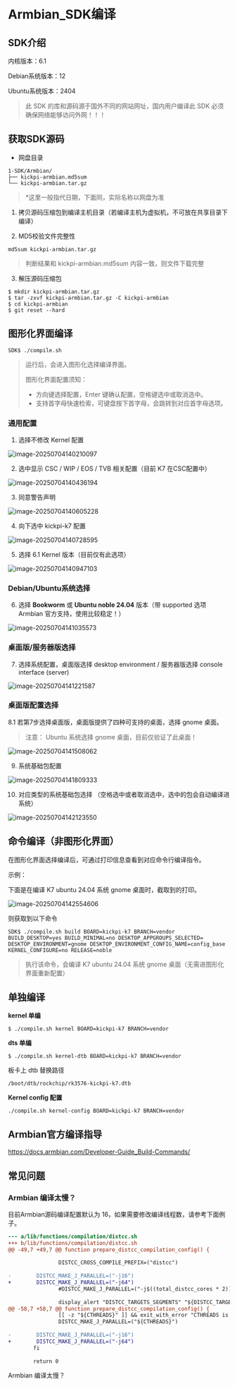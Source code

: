 # Armbian_SDK编译

## SDK介绍

内核版本：6.1

Debian系统版本：12

Ubuntu系统版本：2404

> 此 SDK 的库和源码源于国外不同的网站网址，国内用户编译此 SDK 必须确保网络能够访问外网！！！



## 获取SDK源码

* 网盘目录

```
1-SDK/Armbian/
├── kickpi-armbian.md5sum
└── kickpi-armbian.tar.gz
```

>  *这里一般指代日期，下面同，实际名称以网盘为准

1. 拷贝源码压缩包到编译主机目录（若编译主机为虚拟机，不可放在共享目录下编译）

2. MD5校验文件完整性

```
md5sum kickpi-armbian.tar.gz
```

> 判断结果和 kickpi-armbian.md5sum 内容一致，则文件下载完整

3. 解压源码压缩包

```
$ mkdir kickpi-armbian.tar.gz
$ tar -zxvf kickpi-armbian.tar.gz -C kickpi-armbian
$ cd kickpi-armbian
$ git reset --hard
```



## 图形化界面编译

```
SDK$ ./compile.sh
```

> 运行后，会进入图形化选择编译界面。
>
> 图形化界面配置须知：
>
> * 方向键选择配置，Enter 键确认配置，空格键选中或取消选中。
> * 支持首字母快速检索，可键盘按下首字母，会跳转到对应首字母选项。

### 通用配置

1. 选择不修改 Kernel 配置

![image-20250704140210097](http://tanzhtanzh.oss-cn-shenzhen.aliyuncs.com/img/image-20250704140210097.png)

2. 选中显示 CSC / WIP / EOS / TVB 相关配置（目前 K7 在CSC配置中）

![image-20250704140436194](http://tanzhtanzh.oss-cn-shenzhen.aliyuncs.com/img/image-20250704140436194.png)

3. 同意警告声明

![image-20250704140605228](http://tanzhtanzh.oss-cn-shenzhen.aliyuncs.com/img/image-20250704140605228.png)

4. 向下选中 kickpi-k7 配置

![image-20250704140728595](http://tanzhtanzh.oss-cn-shenzhen.aliyuncs.com/img/image-20250704140728595.png)

5. 选择 6.1 Kernel 版本（目前仅有此选项）

![image-20250704140947103](http://tanzhtanzh.oss-cn-shenzhen.aliyuncs.com/img/image-20250704140947103.png)

### Debian/Ubuntu系统选择

6. 选择 **Bookworm** 或 **Ubuntu noble 24.04** 版本（带 supported 选项 Armbian 官方支持，使用比较稳定！）

![image-20250704141035573](http://tanzhtanzh.oss-cn-shenzhen.aliyuncs.com/img/image-20250704141035573.png)

### 桌面版/服务器版选择

7. 选择系统配置，桌面版选择 desktop environment / 服务器版选择 console interface (server)

![image-20250704141221587](http://tanzhtanzh.oss-cn-shenzhen.aliyuncs.com/img/image-20250704141221587.png)

### 桌面版配置选择

8.1 若第7步选择桌面版，桌面版提供了四种可支持的桌面，选择 gnome 桌面。

> 注意： Ubuntu 系统选择 gnome 桌面，目前仅验证了此桌面！

![image-20250704141508062](http://tanzhtanzh.oss-cn-shenzhen.aliyuncs.com/img/image-20250704141508062.png)

9. 系统基础包配置

![image-20250704141809333](http://tanzhtanzh.oss-cn-shenzhen.aliyuncs.com/img/image-20250704141809333.png)

10. 对应类型的系统基础包选择 （空格选中或者取消选中，选中的包会自动编译进系统）

![image-20250704142123550](http://tanzhtanzh.oss-cn-shenzhen.aliyuncs.com/img/image-20250704142123550.png)



## 命令编译（非图形化界面）

在图形化界面选择编译后，可通过打印信息查看到对应命令行编译指令。

示例：

下面是在编译 K7 ubuntu 24.04 系统 gnome 桌面时，截取到的打印。

![image-20250704142554606](http://tanzhtanzh.oss-cn-shenzhen.aliyuncs.com/img/image-20250704142554606.png)

则获取到以下命令

```
SDK$ ./compile.sh build BOARD=kickpi-k7 BRANCH=vendor BUILD_DESKTOP=yes BUILD_MINIMAL=no DESKTOP_APPGROUPS_SELECTED= DESKTOP_ENVIRONMENT=gnome DESKTOP_ENVIRONMENT_CONFIG_NAME=config_base KERNEL_CONFIGURE=no RELEASE=noble 
```

> 执行该命令，会编译 K7 ubuntu 24.04 系统 gnome 桌面（无需进图形化界面重新配置）



## 单独编译

**kernel 单编**

```
$ ./compile.sh kernel BOARD=kickpi-k7 BRANCH=vendor
```



**dts 单编**

```
$ ./compile.sh kernel-dtb BOARD=kickpi-k7 BRANCH=vendor
```

板卡上 dtb 替换路径

```
/boot/dtb/rockchip/rk3576-kickpi-k7.dtb
```



**Kernel config 配置**

```
./compile.sh kernel-config BOARD=kickpi-k7 BRANCH=vendor
```



## **Armbian官方编译指导**

https://docs.armbian.com/Developer-Guide_Build-Commands/



## 常见问题

### Armbian 编译太慢？

目前Armbian源码编译配置默认为 16，如果需要修改编译线程数，请参考下面例子。

```diff
--- a/lib/functions/compilation/distcc.sh
+++ b/lib/functions/compilation/distcc.sh
@@ -49,7 +49,7 @@ function prepare_distcc_compilation_config() {
 
                DISTCC_CROSS_COMPILE_PREFIX=("distcc")
 
-        DISTCC_MAKE_J_PARALLEL=("-j16")
+        DISTCC_MAKE_J_PARALLEL=("-j64")
                #DISTCC_MAKE_J_PARALLEL=("-j$((total_distcc_cores * 2))") # Use double the total distcc cores
 
                display_alert "DISTCC_TARGETS_SEGMENTS" "${DISTCC_TARGETS_SEGMENTS[*]}" "warn"
@@ -58,7 +58,7 @@ function prepare_distcc_compilation_config() {
                [[ -z "${CTHREADS}" ]] && exit_with_error "CTHREADS is not set in prepare_distcc_compilation_config"
                DISTCC_MAKE_J_PARALLEL=("${CTHREADS}")
 
-        DISTCC_MAKE_J_PARALLEL=("-j16")
+        DISTCC_MAKE_J_PARALLEL=("-j64")
        fi
 
        return 0
```



Armbian 编译太慢？